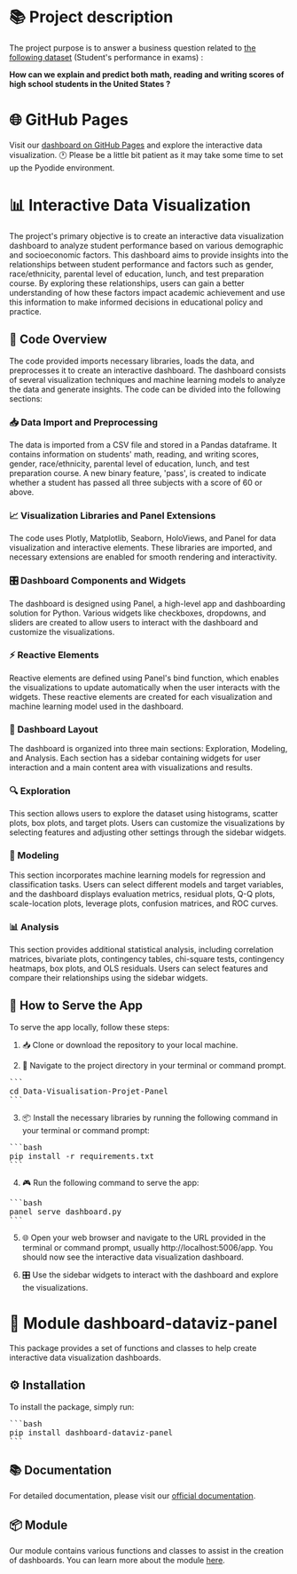 # 📚 Project description

The project purpose is to answer a business question related to [the following dataset](https://www.kaggle.com/datasets/spscientist/students-performance-in-exams) (Student's performance in exams) : 

<strong>How can we explain and predict both math, reading and writing scores of high school students in the United States ?</strong>


# 🌐 GitHub Pages

Visit our [dashboard on GitHub Pages](https://samitorjmen.github.io/Data-Visualisation-Project-Panel/) and explore the interactive data visualization. 🕐 Please be a little bit patient as it may take some time to set up the Pyodide environment.


# 📊 Interactive Data Visualization

The project's primary objective is to create an interactive data visualization dashboard to analyze student performance based on various demographic and socioeconomic factors. This dashboard aims to provide insights into the relationships between student performance and factors such as gender, race/ethnicity, parental level of education, lunch, and test preparation course. By exploring these relationships, users can gain a better understanding of how these factors impact academic achievement and use this information to make informed decisions in educational policy and practice.

## 📝 Code Overview

The code provided imports necessary libraries, loads the data, and preprocesses it to create an interactive dashboard. The dashboard consists of several visualization techniques and machine learning models to analyze the data and generate insights. The code can be divided into the following sections:

### 📥 Data Import and Preprocessing

The data is imported from a CSV file and stored in a Pandas dataframe. It contains information on students' math, reading, and writing scores, gender, race/ethnicity, parental level of education, lunch, and test preparation course. A new binary feature, 'pass', is created to indicate whether a student has passed all three subjects with a score of 60 or above.

### 📈 Visualization Libraries and Panel Extensions

The code uses Plotly, Matplotlib, Seaborn, HoloViews, and Panel for data visualization and interactive elements. These libraries are imported, and necessary extensions are enabled for smooth rendering and interactivity.

### 🎛️ Dashboard Components and Widgets

The dashboard is designed using Panel, a high-level app and dashboarding solution for Python. Various widgets like checkboxes, dropdowns, and sliders are created to allow users to interact with the dashboard and customize the visualizations.

### ⚡ Reactive Elements

Reactive elements are defined using Panel's bind function, which enables the visualizations to update automatically when the user interacts with the widgets. These reactive elements are created for each visualization and machine learning model used in the dashboard.

### 📐 Dashboard Layout

The dashboard is organized into three main sections: Exploration, Modeling, and Analysis. Each section has a sidebar containing widgets for user interaction and a main content area with visualizations and results.

### 🔍 Exploration

This section allows users to explore the dataset using histograms, scatter plots, box plots, and target plots. Users can customize the visualizations by selecting features and adjusting other settings through the sidebar widgets.

### 🤖 Modeling

This section incorporates machine learning models for regression and classification tasks. Users can select different models and target variables, and the dashboard displays evaluation metrics, residual plots, Q-Q plots, scale-location plots, leverage plots, confusion matrices, and ROC curves.

### 📊 Analysis

This section provides additional statistical analysis, including correlation matrices, bivariate plots, contingency tables, chi-square tests, contingency heatmaps, box plots, and OLS residuals. Users can select features and compare their relationships using the sidebar widgets.

## 🚀 How to Serve the App

To serve the app locally, follow these steps:

1. 📥 Clone or download the repository to your local machine.

2. 📍 Navigate to the project directory in your terminal or command prompt.
<pre>
```
cd Data-Visualisation-Projet-Panel
```
</pre>

3. 📦 Install the necessary libraries by running the following command in your terminal or command prompt:

<pre>
```bash
pip install -r requirements.txt
```
</pre>

4. 🎮 Run the following command to serve the app:
<pre>
```bash
panel serve dashboard.py
```
</pre>

5. 🌐 Open your web browser and navigate to the URL provided in the terminal or command prompt, usually http://localhost:5006/app. You should now see the interactive data visualization dashboard.

6. 🎛️ Use the sidebar widgets to interact with the dashboard and explore the visualizations.

# 🧩 Module dashboard-dataviz-panel

This package provides a set of functions and classes to help create interactive data visualization dashboards.

## ⚙️ Installation

To install the package, simply run:

<pre>
```bash
pip install dashboard-dataviz-panel
```
</pre>


## 📚 Documentation

For detailed documentation, please visit our [official documentation](https://pypi.org/project/dashboard-dataviz-panel/0.1.3/).

## 📦 Module

Our module contains various functions and classes to assist in the creation of dashboards. You can learn more about the module [here](https://github.com/SamiTorjmen/Data-Visualisation-Project-Panel).
